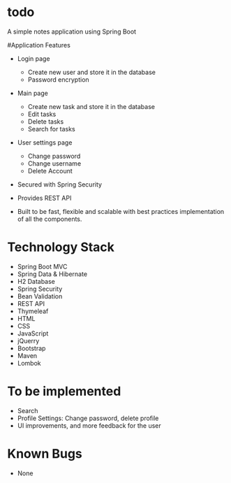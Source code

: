 # todo
A simple notes application using Spring Boot

#Application Features
* Login page
    * Create new user and store it in the database
    * Password encryption
    
* Main page    
    * Create new task and store it in the database
    * Edit tasks
    * Delete tasks
    * Search for tasks
  
* User settings page
    * Change password
    * Change username
    * Delete Account
* Secured with Spring Security
* Provides REST API
* Built to be fast, flexible and scalable with best practices implementation of all the components.

# Technology Stack
* Spring Boot MVC
* Spring Data & Hibernate
* H2 Database
* Spring Security
* Bean Validation  
* REST API
* Thymeleaf
* HTML
* CSS 
* JavaScript
* jQuerry  
* Bootstrap
* Maven
* Lombok

# To be implemented
* Search
* Profile Settings: Change password, delete profile
* UI improvements, and more feedback for the user

# Known Bugs
* None
